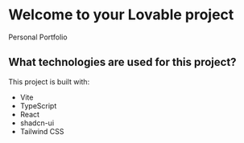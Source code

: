 # Welcome to your Lovable project

Personal Portfolio

## What technologies are used for this project?

This project is built with:

- Vite
- TypeScript
- React
- shadcn-ui
- Tailwind CSS

